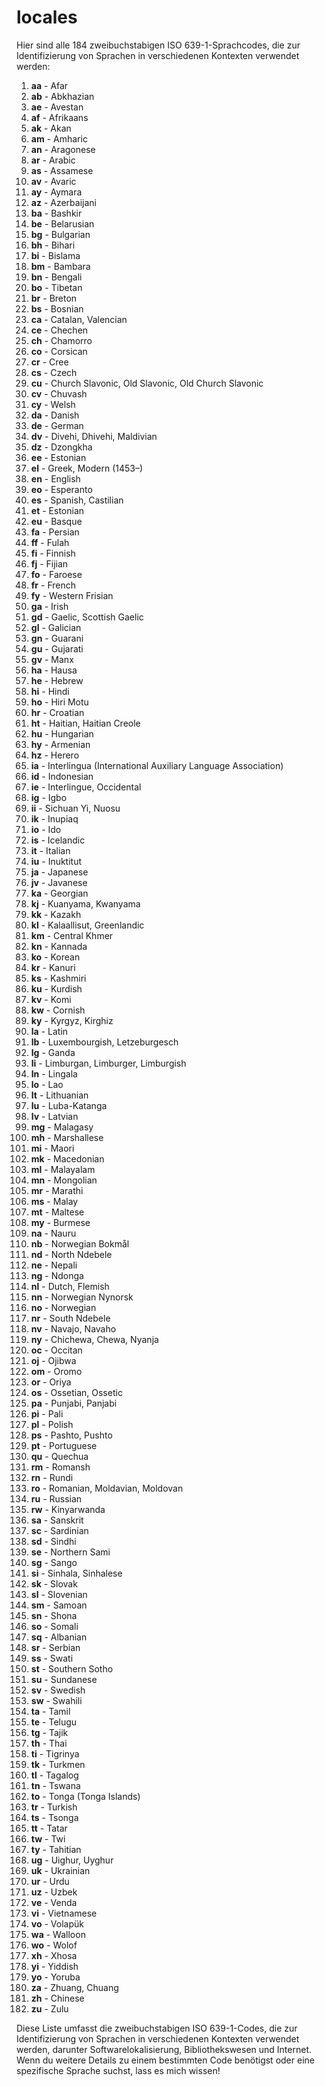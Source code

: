 # locales
Hier sind alle 184 zweibuchstabigen ISO 639-1-Sprachcodes, die zur Identifizierung von Sprachen in verschiedenen Kontexten verwendet werden:

1. **aa** - Afar
2. **ab** - Abkhazian
3. **ae** - Avestan
4. **af** - Afrikaans
5. **ak** - Akan
6. **am** - Amharic
7. **an** - Aragonese
8. **ar** - Arabic
9. **as** - Assamese
10. **av** - Avaric
11. **ay** - Aymara
12. **az** - Azerbaijani
13. **ba** - Bashkir
14. **be** - Belarusian
15. **bg** - Bulgarian
16. **bh** - Bihari
17. **bi** - Bislama
18. **bm** - Bambara
19. **bn** - Bengali
20. **bo** - Tibetan
21. **br** - Breton
22. **bs** - Bosnian
23. **ca** - Catalan, Valencian
24. **ce** - Chechen
25. **ch** - Chamorro
26. **co** - Corsican
27. **cr** - Cree
28. **cs** - Czech
29. **cu** - Church Slavonic, Old Slavonic, Old Church Slavonic
30. **cv** - Chuvash
31. **cy** - Welsh
32. **da** - Danish
33. **de** - German
34. **dv** - Divehi, Dhivehi, Maldivian
35. **dz** - Dzongkha
36. **ee** - Estonian
37. **el** - Greek, Modern (1453–)
38. **en** - English
39. **eo** - Esperanto
40. **es** - Spanish, Castilian
41. **et** - Estonian
42. **eu** - Basque
43. **fa** - Persian
44. **ff** - Fulah
45. **fi** - Finnish
46. **fj** - Fijian
47. **fo** - Faroese
48. **fr** - French
49. **fy** - Western Frisian
50. **ga** - Irish
51. **gd** - Gaelic, Scottish Gaelic
52. **gl** - Galician
53. **gn** - Guarani
54. **gu** - Gujarati
55. **gv** - Manx
56. **ha** - Hausa
57. **he** - Hebrew
58. **hi** - Hindi
59. **ho** - Hiri Motu
60. **hr** - Croatian
61. **ht** - Haitian, Haitian Creole
62. **hu** - Hungarian
63. **hy** - Armenian
64. **hz** - Herero
65. **ia** - Interlingua (International Auxiliary Language Association)
66. **id** - Indonesian
67. **ie** - Interlingue, Occidental
68. **ig** - Igbo
69. **ii** - Sichuan Yi, Nuosu
70. **ik** - Inupiaq
71. **io** - Ido
72. **is** - Icelandic
73. **it** - Italian
74. **iu** - Inuktitut
75. **ja** - Japanese
76. **jv** - Javanese
77. **ka** - Georgian
78. **kj** - Kuanyama, Kwanyama
79. **kk** - Kazakh
80. **kl** - Kalaallisut, Greenlandic
81. **km** - Central Khmer
82. **kn** - Kannada
83. **ko** - Korean
84. **kr** - Kanuri
85. **ks** - Kashmiri
86. **ku** - Kurdish
87. **kv** - Komi
88. **kw** - Cornish
89. **ky** - Kyrgyz, Kirghiz
90. **la** - Latin
91. **lb** - Luxembourgish, Letzeburgesch
92. **lg** - Ganda
93. **li** - Limburgan, Limburger, Limburgish
94. **ln** - Lingala
95. **lo** - Lao
96. **lt** - Lithuanian
97. **lu** - Luba-Katanga
98. **lv** - Latvian
99. **mg** - Malagasy
100. **mh** - Marshallese
101. **mi** - Maori
102. **mk** - Macedonian
103. **ml** - Malayalam
104. **mn** - Mongolian
105. **mr** - Marathi
106. **ms** - Malay
107. **mt** - Maltese
108. **my** - Burmese
109. **na** - Nauru
110. **nb** - Norwegian Bokmål
111. **nd** - North Ndebele
112. **ne** - Nepali
113. **ng** - Ndonga
114. **nl** - Dutch, Flemish
115. **nn** - Norwegian Nynorsk
116. **no** - Norwegian
117. **nr** - South Ndebele
118. **nv** - Navajo, Navaho
119. **ny** - Chichewa, Chewa, Nyanja
120. **oc** - Occitan
121. **oj** - Ojibwa
122. **om** - Oromo
123. **or** - Oriya
124. **os** - Ossetian, Ossetic
125. **pa** - Punjabi, Panjabi
126. **pi** - Pali
127. **pl** - Polish
128. **ps** - Pashto, Pushto
129. **pt** - Portuguese
130. **qu** - Quechua
131. **rm** - Romansh
132. **rn** - Rundi
133. **ro** - Romanian, Moldavian, Moldovan
134. **ru** - Russian
135. **rw** - Kinyarwanda
136. **sa** - Sanskrit
137. **sc** - Sardinian
138. **sd** - Sindhi
139. **se** - Northern Sami
140. **sg** - Sango
141. **si** - Sinhala, Sinhalese
142. **sk** - Slovak
143. **sl** - Slovenian
144. **sm** - Samoan
145. **sn** - Shona
146. **so** - Somali
147. **sq** - Albanian
148. **sr** - Serbian
149. **ss** - Swati
150. **st** - Southern Sotho
151. **su** - Sundanese
152. **sv** - Swedish
153. **sw** - Swahili
154. **ta** - Tamil
155. **te** - Telugu
156. **tg** - Tajik
157. **th** - Thai
158. **ti** - Tigrinya
159. **tk** - Turkmen
160. **tl** - Tagalog
161. **tn** - Tswana
162. **to** - Tonga (Tonga Islands)
163. **tr** - Turkish
164. **ts** - Tsonga
165. **tt** - Tatar
166. **tw** - Twi
167. **ty** - Tahitian
168. **ug** - Uighur, Uyghur
169. **uk** - Ukrainian
170. **ur** - Urdu
171. **uz** - Uzbek
172. **ve** - Venda
173. **vi** - Vietnamese
174. **vo** - Volapük
175. **wa** - Walloon
176. **wo** - Wolof
177. **xh** - Xhosa
178. **yi** - Yiddish
179. **yo** - Yoruba
180. **za** - Zhuang, Chuang
181. **zh** - Chinese
182. **zu** - Zulu

Diese Liste umfasst die zweibuchstabigen ISO 639-1-Codes, die zur Identifizierung von Sprachen in verschiedenen Kontexten verwendet werden, darunter Softwarelokalisierung, Bibliothekswesen und Internet. Wenn du weitere Details zu einem bestimmten Code benötigst oder eine spezifische Sprache suchst, lass es mich wissen!
